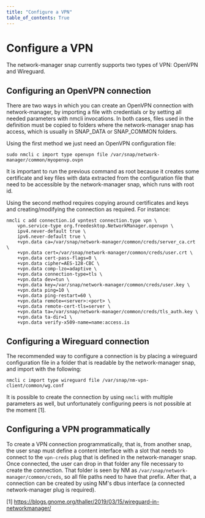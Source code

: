 ```yaml
---
title: "Configure a VPN"
table_of_contents: True
---
```


# Configure a VPN

The network-manager snap currently supports two types of VPN: OpenVPN and Wireguard.

## Configuring an OpenVPN connection

There are two ways in which you can create an OpenVPN connection with
network-manager, by importing a file with credentials or by setting
all needed parameters with nmcli invocations. In both cases, files
used in the definition must be copied to folders where the
network-manager snap has access, which is usually in SNAP_DATA or
SNAP_COMMON folders.

Using the first method we just need an OpenVPN configuration file:

    sudo nmcli c import type openvpn file /var/snap/network-manager/common/myopenvp.ovpn

It is important to run the previous command as root because it creates
some certificate and key files with data extracted from the
configuration file that need to be accessible by the network-manager
snap, which runs with root id.

Using the second method requires copying around certificates and keys
and creating/modifying the connection as required. For instance:

```
nmcli c add connection.id vpntest connection.type vpn \
    vpn.service-type org.freedesktop.NetworkManager.openvpn \
    ipv4.never-default true \
    ipv6.never-default true \
    +vpn.data ca=/var/snap/network-manager/common/creds/server_ca.crt \
    +vpn.data cert=/var/snap/network-manager/common/creds/user.crt \
    +vpn.data cert-pass-flags=0 \
    +vpn.data cipher=AES-128-CBC \
    +vpn.data comp-lzo=adaptive \
    +vpn.data connection-type=tls \
    +vpn.data dev=tun \
    +vpn.data key=/var/snap/network-manager/common/creds/user.key \
    +vpn.data ping=10 \
    +vpn.data ping-restart=60 \
    +vpn.data remote=<server>:<port> \
    +vpn.data remote-cert-tls=server \
    +vpn.data ta=/var/snap/network-manager/common/creds/tls_auth.key \
    +vpn.data ta-dir=1 \
    +vpn.data verify-x509-name=name:access.is
```

## Configuring a Wireguard connection

The recommended way to configure a connection is by placing a
wireguard configuration file in a folder that is readable by the
network-manager snap, and import with the following:

    nmcli c import type wireguard file /var/snap/nm-vpn-client/common/wg.conf

It is possible to create the connection by using `nmcli` with multiple
parameters as well, but unfortunately configuring peers is not
possible at the moment [1].

## Configuring a VPN programmatically

To create a VPN connection programmatically, that is, from another
snap, the user snap must define a content interface with a slot that
needs to connect to the `vpn-creds` plug that is defined in the
network-manager snap. Once connected, the user can drop in that folder
any file necessary to create the connection. That folder is seen by NM
as `/var/snap/network-manager/common/creds`, so all file paths need to
have that prefix. After that, a connection can be created by using
NM's dbus interface (a connected network-manager plug is required).

[1] https://blogs.gnome.org/thaller/2019/03/15/wireguard-in-networkmanager/
